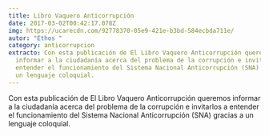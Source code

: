 ```yaml
---
title: Libro Vaquero Anticorrupción
date: 2017-03-02T00:42:17.078Z
img: https://ucarecdn.com/92778370-05e9-421e-b3bd-584ecbda711e/
autor: "Ethos "
category: anticorrupcion
extracto: Con esta publicación de El Libro Vaquero Anticorrupción queremos
  informar a la ciudadanía acerca del problema de la corrupción e invitarlos a
  entender el funcionamiento del Sistema Nacional Anticorrupción (SNA) gracias a
  un lenguaje coloquial.
---
```

Con esta publicación de El Libro Vaquero Anticorrupción queremos informar a la ciudadanía acerca del problema de la corrupción e invitarlos a entender el funcionamiento del Sistema Nacional Anticorrupción (SNA) gracias a un lenguaje coloquial.